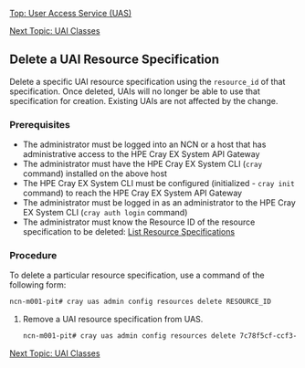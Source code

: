 [Top: User Access Service (UAS)](User_Access_Service_UAS.md)

[Next Topic: UAI Classes](UAI_Classes.md)

## Delete a UAI Resource Specification

Delete a specific UAI resource specification using the `resource_id` of that specification. Once deleted, UAIs will no longer be able to use that specification for creation.  Existing UAIs are not affected by the change.

### Prerequisites

* The administrator must be logged into an NCN or a host that has administrative access to the HPE Cray EX System API Gateway
* The administrator must have the HPE Cray EX System CLI (`cray` command) installed on the above host
* The HPE Cray EX System CLI must be configured (initialized - `cray init` command) to reach the HPE Cray EX System API Gateway
* The administrator must be logged in as an administrator to the HPE Cray EX System CLI (`cray auth login` command)
* The administrator must know the Resource ID of the resource specification to be deleted: [List Resource Specifications](List_UAI_Resource_Specifications.md)

### Procedure

To delete a particular resource specification, use a command of the following form:

```bash
ncn-m001-pit# cray uas admin config resources delete RESOURCE_ID
```

1.  Remove a UAI resource specification from UAS.

    ```bash
    ncn-m001-pit# cray uas admin config resources delete 7c78f5cf-ccf3-4d69-ae0b-a75648e5cddb
    ```

[Next Topic: UAI Classes](UAI_Classes.md)
